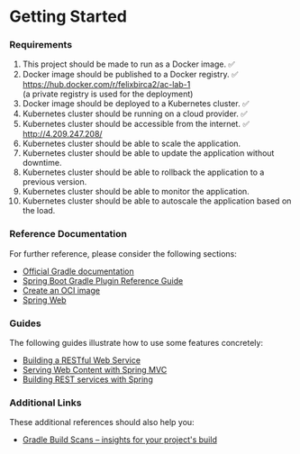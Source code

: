 # Getting Started

### Requirements

1. This project should be made to run as a Docker image. ✅
2. Docker image should be published to a Docker registry. ✅\
https://hub.docker.com/r/felixbirca2/ac-lab-1 \
(a private registry is used for the deployment)
4. Docker image should be deployed to a Kubernetes cluster. ✅
6. Kubernetes cluster should be running on a cloud provider. ✅
7. Kubernetes cluster should be accessible from the internet. ✅\
http://4.209.247.208/
9. Kubernetes cluster should be able to scale the application.
10. Kubernetes cluster should be able to update the application without downtime.
11. Kubernetes cluster should be able to rollback the application to a previous version.
12. Kubernetes cluster should be able to monitor the application.
13. Kubernetes cluster should be able to autoscale the application based on the load.

### Reference Documentation

For further reference, please consider the following sections:

* [Official Gradle documentation](https://docs.gradle.org)
* [Spring Boot Gradle Plugin Reference Guide](https://docs.spring.io/spring-boot/docs/3.2.4/gradle-plugin/reference/html/)
* [Create an OCI image](https://docs.spring.io/spring-boot/docs/3.2.4/gradle-plugin/reference/html/#build-image)
* [Spring Web](https://docs.spring.io/spring-boot/docs/3.2.4/reference/htmlsingle/index.html#web)

### Guides

The following guides illustrate how to use some features concretely:

* [Building a RESTful Web Service](https://spring.io/guides/gs/rest-service/)
* [Serving Web Content with Spring MVC](https://spring.io/guides/gs/serving-web-content/)
* [Building REST services with Spring](https://spring.io/guides/tutorials/rest/)

### Additional Links

These additional references should also help you:

* [Gradle Build Scans – insights for your project's build](https://scans.gradle.com#gradle)

